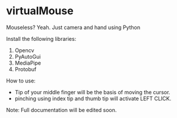# virtualMouse
Mouseless? Yeah. Just camera and hand using Python

Install the following libraries:
1. Opencv 
2. PyAutoGui
3. MediaPipe
4. Protobuf

How to use:
- Tip of your middle finger will be the basis of moving the cursor.
- pinching using index tip and thumb tip will activate LEFT CLICK.

Note: Full documentation will be edited soon.
